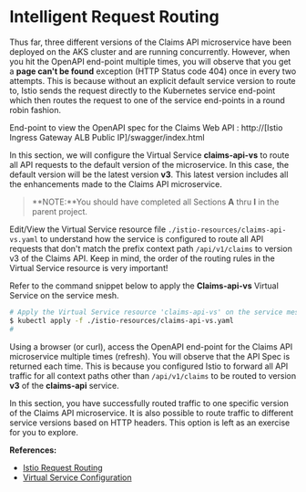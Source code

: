 # Intelligent Request Routing

Thus far, three different versions of the Claims API microservice have been deployed on the AKS cluster and are running concurrently.  However, when you hit the OpenAPI end-point multiple times, you will observe that you get a **page can't be found** exception (HTTP Status code 404) once in every two attempts.  This is because without an explicit default service version to route to, Istio sends the request directly to the Kubernetes service end-point which then routes the request to one of the service end-points in a round robin fashion.

End-point to view the OpenAPI spec for the Claims Web API : http://[Istio Ingress Gateway ALB Public IP]/swagger/index.html

In this section, we will configure the Virtual Service **claims-api-vs** to route all API requests to the default version of the microservice.  In this case, the default version will be the latest version **v3**.  This latest version includes all the enhancements made to the Claims API microservice.

>**NOTE:**You should have completed all Sections **A** thru **I** in the parent project.

Edit/View the Virtual Service resource file `./istio-resources/claims-api-vs.yaml` to understand how the service is configured to route all API requests that don't match the prefix context path `/api/v1/claims` to version v3 of the Claims API.  Keep in mind, the order of the routing rules in the Virtual Service resource is very important!

Refer to the command snippet below to apply the **Claims-api-vs** Virtual Service on the service mesh. 

```bash
# Apply the Virtual Service resource 'claims-api-vs' on the service mesh
$ kubectl apply -f ./istio-resources/claims-api-vs.yaml
#
```

Using a browser (or curl), access the OpenAPI end-point for the Claims API microservice multiple times (refresh). You will observe that the API Spec is returned each time.  This is because you configured Istio to forward all API traffic for all context paths other than `/api/v1/claims` to be routed to version **v3** of the **claims-api** service.

In this section, you have successfully routed traffic to one specific version of the Claims API microservice.  It is also possible to route traffic to different service versions based on HTTP headers.  This option is left as an exercise for you to explore.

**References:**
- [Istio Request Routing](https://istio.io/docs/tasks/traffic-management/request-routing/)
- [Virtual Service Configuration](https://istio.io/docs/reference/config/networking/virtual-service/)
